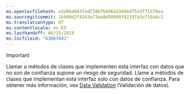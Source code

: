 ```yaml
---
ms.openlocfilehash: e3d06d663fedf28bfb99642349bdf5e3f71379ea
ms.sourcegitcommit: 1bb00d2f4343e73ae8d58668f02297a3cf10a4c1
ms.translationtype: HT
ms.contentlocale: es-ES
ms.lasthandoff: 06/15/2019
ms.locfileid: "63867641"
---
```

> [!IMPORTANT]
> Llamar a métodos de clases que implementen esta interfaz con datos que no son de confianza supone un riesgo de seguridad. Llame a métodos de clases que implementan esta interfaz solo con datos de confianza. Para obtener más información, vea [Data Validation](https://www.owasp.org/index.php/Data_Validation) (Validación de datos).